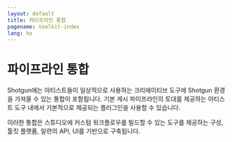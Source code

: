 ```yaml
---
layout: default
title: 파이프라인 통합
pagename: toolkit-index
lang: ko
---
```


# 파이프라인 통합

Shotgun에는 아티스트들이 일상적으로 사용하는 크리에이티브 도구에 Shotgun 환경을 가져올 수 있는 통합이 포함됩니다. 기본 게시 파이프라인의 토대를 제공하는 아티스트 도구 내에서 기본적으로 제공되는 플러그인을 사용할 수 있습니다.

이러한 통합은 스튜디오에 커스텀 워크플로우를 빌드할 수 있는 도구를 제공하는 구성, 툴킷 플랫폼, 일련의 API, UI를 기반으로 구축됩니다.
